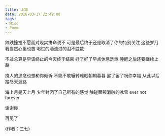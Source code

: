 ```yaml
---
title: 上路
date: 2018-03-17 22:49:00
tags:
- Misc
- Poem
---
```



跌跌撞撞不愿面对现实拼命说不
可是最后终于还是取消了你的特别关注
这些岁月我当然心里也苦
喝过的酒流过的泪不胜数
<!--more-->
不过总算是早该终止的今天终于结束
好了好了早点休息洗漱
睡醒之后还要继续上路

挠人的思念也想和你倾诉
不能不敢辗转难眠朝朝暮暮
罢了罢了祝你幸福
从此以后踏尽天涯路

海上月是天上月
少年封闭了自己所有的感觉
触碰面颊消融的冰雪
ever not forever

谢谢你

再见了

(作者：三七)
